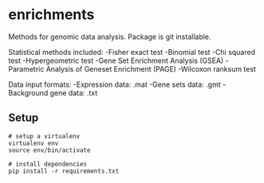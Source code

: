 # enrichments
Methods for genomic data analysis.
Package is git installable.

Statistical methods included:
-Fisher exact test
-Binomial test
-Chi squared test
-Hypergeometric test
-Gene Set Enrichment Analysis (GSEA)
-Parametric Analysis of Geneset Enrichment (PAGE)
-Wilcoxon ranksum test

Data input formats:
-Expression data: .mat
-Gene sets data: .gmt
-Background gene data: .txt

## Setup
```
# setup a virtualenv
virtualenv env
source env/bin/activate

# install dependencies
pip install -r requirements.txt
```

